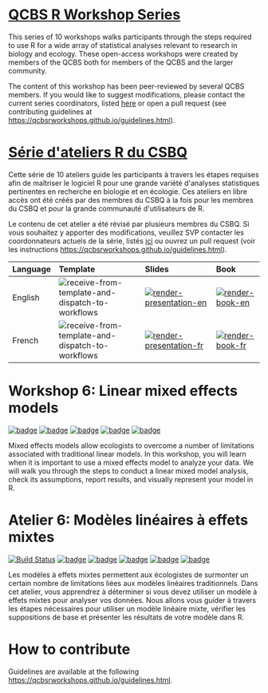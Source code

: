 # [QCBS R Workshop Series](https://wiki.qcbs.ca/r)

This series of 10 workshops walks participants through the steps required to use R for a wide array of statistical analyses relevant to research in biology and ecology. These open-access workshops were created by members of the QCBS both for members of the QCBS and the larger community.

The content of this workshop has been peer-reviewed by several QCBS members. If you would like to suggest modifications, please contact the current series coordinators, listed [here](https://wiki.qcbs.ca/r) or open a pull request (see contributing guidelines at <https://qcbsrworkshops.github.io/guidelines.html>).

# [Série d'ateliers R du CSBQ](https://wiki.qcbs.ca/r)

Cette série de 10 ateliers guide les participants à travers les étapes requises afin de maîtriser le logiciel R pour une grande variété d'analyses statistiques pertinentes en recherche en biologie et en écologie. Ces ateliers en libre accès ont été créés par des membres du CSBQ à la fois pour les membres du CSBQ et pour la grande communauté d'utilisateurs de R.

Le contenu de cet atelier a été révisé par plusieurs membres du CSBQ. Si vous souhaitez y apporter des modifications, veuillez SVP contacter les coordonnateurs actuels de la série, listés [ici](https://wiki.qcbs.ca/r) ou ouvrez un pull request (voir les instructions <https://qcbsrworkshops.github.io/guidelines.html>).

Language | Template                                                                                                                                                             | Slides                                                                                                                                                                                            | Book
:------- | :------------------------------------------------------------------------------------------------------------------------------------------------------------------- | :------------------------------------------------------------------------------------------------------------------------------------------------------------------------------------------------ | :-------------------------------------------------------------------------------------------------------------------------------------------------------------------
English  | ![receive-from-template-and-dispatch-to-workflows](https://github.com/QCBSRworkshops/workshop06/workflows/receive-from-template-and-dispatch-to-workflows/badge.svg) | [![render-presentation-en](https://github.com/QCBSRworkshops/workshop06/workflows/render-presentation-en/badge.svg)](https://qcbsrworkshops.github.io/workshop06/pres-en/workshop06-pres-en.html) | [![render-book-en](https://github.com/QCBSRworkshops/workshop06/workflows/render-book-en/badge.svg)](https://qcbsrworkshops.github.io/workshop06/book-en/index.html)
French   | ![receive-from-template-and-dispatch-to-workflows](https://github.com/QCBSRworkshops/workshop06/workflows/receive-from-template-and-dispatch-to-workflows/badge.svg) | [![render-presentation-fr](https://github.com/QCBSRworkshops/workshop06/workflows/render-presentation-fr/badge.svg)](https://qcbsrworkshops.github.io/workshop06/pres-fr/workshop06-pres-fr.html) | [![render-book-fr](https://github.com/QCBSRworkshops/workshop06/workflows/render-book-fr/badge.svg)](https://qcbsrworkshops.github.io/workshop06/book-fr/index.html)

# Workshop 6: Linear mixed effects models

[![badge](https://img.shields.io/static/v1?style=flat-square&label=repo&message=dev&color=6f42c1&logo=github)](https://github.com/QCBSRworkshops/workshop06) [![badge](https://img.shields.io/static/v1?style=flat-square&label=wiki&message=06&logo=wikipedia)](https://wiki.qcbs.ca/r_workshop6) [![badge](https://img.shields.io/static/v1?style=flat-square&label=Slides&message=06&color=red&logo=html5)](https://qcbsrworkshops.github.io/workshop06/workshop06-en/workshop06-en.html) [![badge](https://img.shields.io/static/v1?style=flat-square&label=Slides&message=06&color=red&logo=adobe-acrobat-reader)](https://qcbsrworkshops.github.io/workshop06/workshop06-en/workshop06-en.pdf) [![badge](https://img.shields.io/static/v1?style=flat-square&label=script&message=06&color=2a50b8&logo=r)](https://qcbsrworkshops.github.io/workshop06/workshop06-en/workshop06-en.R)

Mixed effects models allow ecologists to overcome a number of limitations associated with traditional linear models. In this workshop, you will learn when it is important to use a mixed effects model to analyze your data. We will walk you through the steps to conduct a linear mixed model analysis, check its assumptions, report results, and visually represent your model in R.

# Atelier 6: Modèles linéaires à effets mixtes

[![Build Status](https://img.shields.io/travis/QCBSRworkshops/workshop06/dev?style=flat-square&logo=travis)](https://travis-ci.org/QCBSRworkshops/workshop06) [![badge](https://img.shields.io/static/v1?style=flat-square&label=repo&message=dev&color=6f42c1&logo=github)](https://github.com/QCBSRworkshops/workshop06) [![badge](https://img.shields.io/static/v1?style=flat-square&label=wiki&message=06&logo=wikipedia)](https://wiki.qcbs.ca/r_atelier6) [![badge](https://img.shields.io/static/v1?style=flat-square&label=Diapos&message=06&color=red&logo=html5)](https://qcbsrworkshops.github.io/workshop06/workshop06-fr/workshop06-fr.html) [![badge](https://img.shields.io/static/v1?style=flat-square&label=Diapos&message=06&color=red&logo=adobe-acrobat-reader)](https://qcbsrworkshops.github.io/workshop06/workshop06-fr/workshop06-fr.pdf) [![badge](https://img.shields.io/static/v1?style=flat-square&label=script&message=06&color=2a50b8&logo=r)](https://qcbsrworkshops.github.io/workshop06/workshop06-fr/workshop06-fr.R)

Les modèles à effets mixtes permettent aux écologistes de surmonter un certain nombre de limitations liées aux modèles linéaires traditionnels. Dans cet atelier, vous apprendrez à déterminer si vous devez utiliser un modèle à effets mixtes pour analyser vos données. Nous allons vous guider à travers les étapes nécessaires pour utiliser un modèle linéaire mixte, vérifier les suppositions de base et présenter les résultats de votre modèle dans R.

# How to contribute

Guidelines are available at the following <https://qcbsrworkshops.github.io/guidelines.html>.
